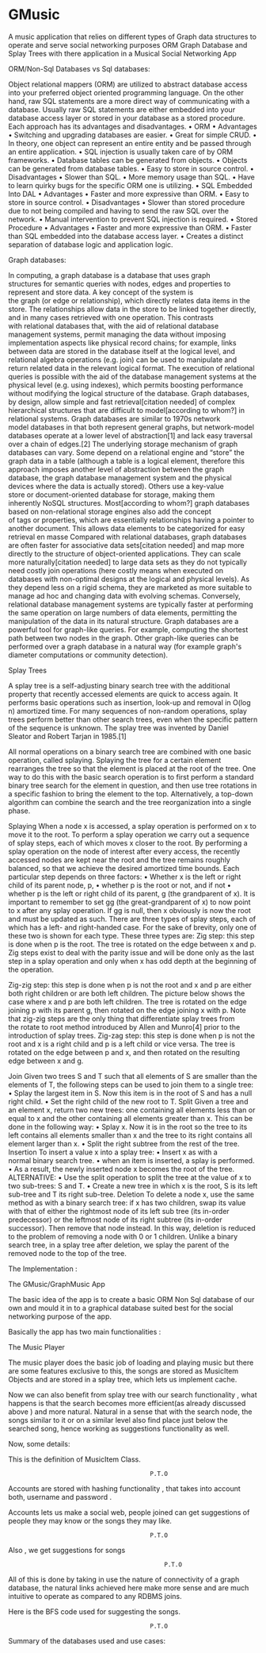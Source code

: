 # GMusic
A music application that relies on different types of Graph data structures to operate and serve social networking purposes
ORM Graph Database and Splay Trees with there application in a Musical Social Networking App


ORM/Non-Sql Databases vs Sql databases:

Object relational mappers (ORM) are utilized to abstract database access into your preferred object oriented programming language. On the other hand, raw SQL statements are a more direct way of communicating with a database. Usually raw SQL statements are either embedded into your database access layer or stored in your database as a stored procedure. Each approach has its advantages and disadvantages.
	•	ORM
	•	Advantages
	•	Switching and upgrading databases are easier.
	•	Great for simple CRUD.
	•	In theory, one object can represent an entire entity and be passed through an entire application.
	•	SQL injection is usually taken care of by ORM frameworks.
	•	Database tables can be generated from objects.
	•	Objects can be generated from database tables.
	•	Easy to store in source control.
	•	Disadvantages
	•	Slower than SQL.
	•	More memory usage than SQL.
	•	Have to learn quirky bugs for the specific ORM one is utilizing.
	•	SQL Embedded Into DAL
	•	Advantages
	•	Faster and more expressive than ORM.
	•	Easy to store in source control.
	•	Disadvantages
	•	Slower than stored procedure due to not being compiled and having to send the raw SQL over the network.
	•	Manual intervention to prevent SQL injection is required.
	•	Stored Procedure
	•	Advantages
	•	Faster and more expressive than ORM.
	•	Faster than SQL embedded into the database access layer.
	•	Creates a distinct separation of database logic and application logic.


Graph databases:

In computing, a graph database is a database that uses graph structures for semantic queries with nodes, edges and properties to represent and store data. A key concept of the system is the graph (or edge or relationship), which directly relates data items in the store. The relationships allow data in the store to be linked together directly, and in many cases retrieved with one operation.
This contrasts with relational databases that, with the aid of relational database management systems, permit managing the data without imposing implementation aspects like physical record chains; for example, links between data are stored in the database itself at the logical level, and relational algebra operations (e.g. join) can be used to manipulate and return related data in the relevant logical format. The execution of relational queries is possible with the aid of the database management systems at the physical level (e.g. using indexes), which permits boosting performance without modifying the logical structure of the database.
Graph databases, by design, allow simple and fast retrieval[citation needed] of complex hierarchical structures that are difficult to model[according to whom?] in relational systems. Graph databases are similar to 1970s network model databases in that both represent general graphs, but network-model databases operate at a lower level of abstraction[1] and lack easy traversal over a chain of edges.[2]
The underlying storage mechanism of graph databases can vary. Some depend on a relational engine and “store” the graph data in a table (although a table is a logical element, therefore this approach imposes another level of abstraction between the graph database, the graph database management system and the physical devices where the data is actually stored). Others use a key-value store or document-oriented database for storage, making them inherently NoSQL structures. Most[according to whom?] graph databases based on non-relational storage engines also add the concept of tags or properties, which are essentially relationships having a pointer to another document. This allows data elements to be categorized for easy retrieval en masse
Compared with relational databases, graph databases are often faster for associative data sets[citation needed] and map more directly to the structure of object-oriented applications. They can scale more naturally[citation needed] to large data sets as they do not typically need costly join operations (here costly means when executed on databases with non-optimal designs at the logical and physical levels). As they depend less on a rigid schema, they are marketed as more suitable to manage ad hoc and changing data with evolving schemas. Conversely, relational database management systems are typically faster at performing the same operation on large numbers of data elements, permitting the manipulation of the data in its natural structure.
Graph databases are a powerful tool for graph-like queries. For example, computing the shortest path between two nodes in the graph. Other graph-like queries can be performed over a graph database in a natural way (for example graph's diameter computations or community detection).


Splay Trees

A splay tree is a self-adjusting binary search tree with the additional property that recently accessed elements are quick to access again. It performs basic operations such as insertion, look-up and removal in O(log n) amortized time. For many sequences of non-random operations, splay trees perform better than other search trees, even when the specific pattern of the sequence is unknown. The splay tree was invented by Daniel Sleator and Robert Tarjan in 1985.[1]

All normal operations on a binary search tree are combined with one basic operation, called splaying. Splaying the tree for a certain element rearranges the tree so that the element is placed at the root of the tree. One way to do this with the basic search operation is to first perform a standard binary tree search for the element in question, and then use tree rotations in a specific fashion to bring the element to the top. Alternatively, a top-down algorithm can combine the search and the tree reorganization into a single phase.

Splaying
When a node x is accessed, a splay operation is performed on x to move it to the root. To perform a splay operation we carry out a sequence of splay steps, each of which moves x closer to the root. By performing a splay operation on the node of interest after every access, the recently accessed nodes are kept near the root and the tree remains roughly balanced, so that we achieve the desired amortized time bounds.
Each particular step depends on three factors:
	•	Whether x is the left or right child of its parent node, p,
	•	whether p is the root or not, and if not
	•	whether p is the left or right child of its parent, g (the grandparent of x).
It is important to remember to set gg (the great-grandparent of x) to now point to x after any splay operation. If gg is null, then x obviously is now the root and must be updated as such.
There are three types of splay steps, each of which has a left- and right-handed case. For the sake of brevity, only one of these two is shown for each type. These three types are:
Zig step: this step is done when p is the root. The tree is rotated on the edge between x and p. Zig steps exist to deal with the parity issue and will be done only as the last step in a splay operation and only when x has odd depth at the beginning of the operation.

















Zig-zig step: this step is done when p is not the root and x and p are either both right children or are both left children. The picture below shows the case where x and p are both left children. The tree is rotated on the edge joining p with its parent g, then rotated on the edge joining x with p. Note that zig-zig steps are the only thing that differentiate splay trees from the rotate to root method introduced by Allen and Munro[4] prior to the introduction of splay trees.
Zig-zag step: this step is done when p is not the root and x is a right child and p is a left child or vice versa. The tree is rotated on the edge between p and x, and then rotated on the resulting edge between x and g.















Join
Given two trees S and T such that all elements of S are smaller than the elements of T, the following steps can be used to join them to a single tree:
	•	Splay the largest item in S. Now this item is in the root of S and has a null right child.
	•	Set the right child of the new root to T.
Split
Given a tree and an element x, return two new trees: one containing all elements less than or equal to x and the other containing all elements greater than x. This can be done in the following way:
	•	Splay x. Now it is in the root so the tree to its left contains all elements smaller than x and the tree to its right contains all element larger than x.
	•	Split the right subtree from the rest of the tree.
Insertion
To insert a value x into a splay tree:
	•	Insert x as with a normal binary search tree.
	•	when an item is inserted, a splay is performed.
	•	As a result, the newly inserted node x becomes the root of the tree.
ALTERNATIVE:
	•	Use the split operation to split the tree at the value of x to two sub-trees: S and T.
	•	Create a new tree in which x is the root, S is its left sub-tree and T its right sub-tree.
Deletion
To delete a node x, use the same method as with a binary search tree: if x has two children, swap its value with that of either the rightmost node of its left sub tree (its in-order predecessor) or the leftmost node of its right subtree (its in-order successor). Then remove that node instead. In this way, deletion is reduced to the problem of removing a node with 0 or 1 children. Unlike a binary search tree, in a splay tree after deletion, we splay the parent of the removed node to the top of the tree.


The Implementation :

The GMusic/GraphMusic App

The basic idea of the app is to create a basic ORM Non Sql database of our own and mould it in to a graphical database suited best for the social networking purpose of the app.

Basically the app has two main functionalities :

The Music Player 


The music player does the basic job of loading and playing music but there are some features exclusive to this, the songs are stored as MusicItem Objects and are stored in a splay tree, which lets us implement cache.

Now we can also benefit from splay tree with our search functionality , what happens is that the search becomes more efficient(as already discussed above ) and more natural.
Natural in a sense that with the search node, the songs similar to it or on a similar level also find place just below the searched song, hence working as suggestions functionality as well.

Now, some details:













This is the definition of MusicItem Class.

											P.T.O
Accounts are stored with hashing functionality , that takes into account both, username and password .

Accounts lets us make a social web, people joined can get suggestions of people they may know or the songs they may like.


















											P.T.O































Also , we get suggestions for songs












												P.T.O









All of this is done by taking in use the nature of connectivity of a graph database, the natural links achieved here make more sense and are much intuitive to operate as compared to any RDBMS joins.


Here is the BFS code used for suggesting the songs.







											P.T.O





Summary of the databases used and use cases:




